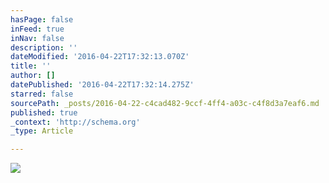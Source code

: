 ```yaml
---
hasPage: false
inFeed: true
inNav: false
description: ''
dateModified: '2016-04-22T17:32:13.070Z'
title: ''
author: []
datePublished: '2016-04-22T17:32:14.275Z'
starred: false
sourcePath: _posts/2016-04-22-c4cad482-9ccf-4ff4-a03c-c4f8d3a7eaf6.md
published: true
_context: 'http://schema.org'
_type: Article

---
```

![](https://the-grid-user-content.s3-us-west-2.amazonaws.com/6b36ae49-5658-4bba-ae0f-d1bf251ba639.jpg)